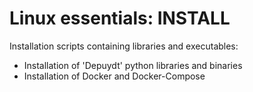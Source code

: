 # Linux essentials: INSTALL
Installation scripts containing libraries and executables:
- Installation of 'Depuydt' python libraries and binaries
- Installation of Docker and Docker-Compose